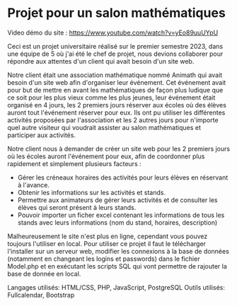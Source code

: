 # Projet pour un salon mathématiques

Video démo du site : https://www.youtube.com/watch?v=yEo89uuUYpU

Ceci est un projet universitaire réalisé sur le premier semestre 2023, dans une équipe de 5 où j'ai été le chef de projet, nous devions collaborer pour répondre aux attentes d'un client qui avait besoin d'un site web.

Notre client était une association mathématique nommé Animath qui avait besoin d'un site web afin d'organiser leur événement. Cet événement avait pour but de mettre en avant les mathématiques de façon plus ludique que ce soit pour les plus vieux comme les plus jeunes, leur événement était organisé en 4 jours, les 2 premiers jours réserver aux écoles où des élèves auront tout l'événement réserver pour eux. Ils ont pu utiliser les différentes activités proposées par l'association et les 2 autres jours pour n'importe quel autre visiteur qui voudrait assister au salon mathématiques et participer aux activités.

Notre client nous à demander de créer un site web pour les 2 premiers jours où les écoles auront l'événement pour eux, afin de coordonner plus rapidement et simplement plusieurs facteurs : 
 - Gérer les créneaux horaires des activités pour leurs élèves en réservant à l'avance.
 - Obtenir les informations sur les activités et stands.
 - Permettre aux animateurs de gérer leurs activités et de consulter les élèves qui seront présent à leurs stands.
 - Pouvoir importer un ficher excel contenant les informations de tous les stands avec leurs informations (nom du stand, horaires, description) 

Malheureusement le site n'est plus en ligne, cependant vous pouvez toujours l'utiliser en local. Pour utiliser ce projet il faut le télécharger l'installer sur un serveur web, modifier les connexions à la base de données (notamment en changeant les logins et passwords) dans le fichier Model.php et en exécutant les scripts SQL qui vont permettre de rajouter la base de donnée en local.

Langages utilisés: HTML/CSS, PHP, JavaScript, PostgreSQL 
Outils utilisés: Fullcalendar, Bootstrap

